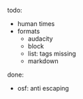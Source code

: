 
todo:
* human times
* formats
  * audacity
  * block
  * list: tags missing
  * markdown

done:
* osf: anti escaping

